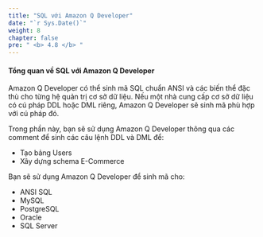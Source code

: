 ```yaml
---
title: "SQL với Amazon Q Developer"
date: "`r Sys.Date()`"
weight: 8
chapter: false
pre: " <b> 4.8 </b> "
---
```


#### Tổng quan về SQL với Amazon Q Developer

Amazon Q Developer có thể sinh mã SQL chuẩn ANSI và các biến thể đặc thù cho từng hệ quản trị cơ sở dữ liệu. Nếu một nhà cung cấp cơ sở dữ liệu có cú pháp DDL hoặc DML riêng, Amazon Q Developer sẽ sinh mã phù hợp với cú pháp đó.

Trong phần này, bạn sẽ sử dụng Amazon Q Developer thông qua các comment để sinh các câu lệnh DDL và DML để:

- Tạo bảng Users
- Xây dựng schema E-Commerce

Bạn sẽ sử dụng Amazon Q Developer để sinh mã cho:

- ANSI SQL
- MySQL
- PostgreSQL
- Oracle
- SQL Server